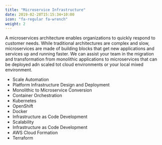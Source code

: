 ```yaml
---
title: "Microservice Infrastructure"
date: 2019-02-28T15:15:34+10:00
icon: "fa-regular fa-wrench"
weight: 2
---
```


A microservices architecture enables organizations to quickly respond to customer needs. While traditional architectures are complex and slow, microservices are made of building blocks that get new applications and services up and running faster.
We can assist your team in the migration and transformation from monolithic applications to microservices that can be deployed adn scaled tot cloud environments or your local mixed environment. 

* Scale Automation
* Platform Infrastructure Design and Deployment
* Monolithic to Microservice Conversion
* Container Orchestration
* Kubernetes
* OpenShift
* Docker
* Infrastructure as Code Development
* Scalability
* Infrastructure as Code Development
* AWS Cloud Formation
* Terraform
